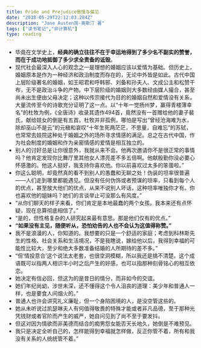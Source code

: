 ```yaml
---
title: Pride and Prejudice傲慢与偏见
date: "2018-05-29T22:12:03.284Z"
description: "Jane Austen简·奥斯汀 著"
tags: ["读书笔记","非计算机"]
type: reading
---
```


* 毕竟在文学史上，**经典的确立往往不在于幸运地得到了多少名不副实的赞誉，而在于成功地抵御了多少求全责备的诋毁**。
* 现代社会最深入人心的观念之一是理想的婚姻应该以爱情为基础。但历史上，婚姻原本是作为一种经济和政治制度而存在的，无论中外皆是如此。古代中国上层阶级著名的婚姻，如王昭君和呼韩邪、刘备和孙夫人、文成公主和松赞干布，无不是政治斗争的产物。中下层阶级的婚姻则大多数经由媒人撮合，甚至尚未出生便由父母决定；这种以传宗接代为目的的婚姻自然和爱情没有关系，大量流传至今的诗歌充分证明了这一点。以“十年一觉扬州梦，赢得青楼薄幸名”的杜牧为例，《全唐诗》收录其遗作494首，竟然没有一首赠给他的妻子裴氏，献给妓女的倒是有五首。杜牧并非孤例，哪怕是写出“曾经沧海难为水，除却巫山不是云”的元稹和哀叹“十年生死两茫茫，不思量，自难忘”的苏轼，也常常去妓院这种处于婚姻之外的场所寻求情感的满足。总之在古代中国，作为社会制度的婚姻和作为亲密情感的爱情是相互独立的。
* 别人的讨好总是让你很意外，我就从来不会。他再次邀请你不是很正常的事情吗？他肯定发现你比舞厅里其他女人漂亮差不多五倍啊。他献殷勤你没必要心怀感激的。他这人挺好，我支持你喜欢他。你以前喜欢过太多的笨蛋啦。”
* 你这么聪明，却竟然真的看不到别人的愚蠢和无聊之处！伪装的坦率很普遍——人们走到哪里都能遇见。但没有任何伪饰或者预谋的坦率，只看到每个人的优点，甚至放大他们的优点，从来不说别人坏话，这种坦率唯独你才有。你也喜欢他的姐妹吗？她们的言谈举止可没那么有风度。”
* “从你们聊天的样子来看，你们肯定是本地最蠢的两个女孩。我本来还有点怀疑，现在总算彻底相信了。”
* “是的，但性格复杂的人研究起来最有意思。那是他们仅有的优点。”
* **“如果没有主见，随便听从，恐怕劝告的人也不会认为这值得称赞。”**
* 我不是浪漫的人，你知道的。我想要的只是一个舒适的家庭；考虑到科林斯先生的性格、社会关系和生活境况，不是我瞎说，嫁给他以后，我得到幸福的可能性比较大，至少和绝大多数准备结婚的人所期待的差不多。”
* “但‘情投意合’这个说法太老套，也很空洞模糊，所以我还是搞不清楚。这个成语既可以指两人相识半小时之后产生的好感，也可以指那种刻骨铭心的相互依恋。
* 她决定有信必回，但这为的是昔日的情分，而非如今的交谊。
* 她们年纪尚幼，涉世未深，还不懂得这个令人沮丧的道理：美少年和普通人一样，也是要食人间烟火的。”
* 普通人也许会讲究礼义廉耻，但一个身陷困境的人，是没空管这些的。
* 她从未听说过凯瑟琳夫人有何值得敬畏的特殊才能或者非凡品德，至于那种光凭钱财或者官阶而产生的威严，她自问见到了尚不至于要发抖。
* 但这对因为情欲而非美德而结合的痴男怨女能否天长地久，她倒是不难预见。
* 我只是决定全听自己的，怎样能得到幸福就怎样做，反正你管不着，所有和我没有关系的人统统管不着。”
